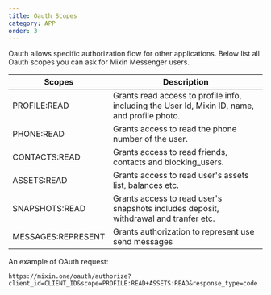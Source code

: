 ```yaml
---
title: Oauth Scopes
category: APP
order: 3
---
```


Oauth allows specific authorization flow for other applications. Below list all Oauth scopes you can ask for Mixin Messenger users.

| Scopes | Description |
| --- | --- |
| PROFILE:READ | Grants read access to profile info, including the User Id, Mixin ID, name, and profile photo. |
| PHONE:READ | Grants access to read the phone number of the user. |
| CONTACTS:READ | Grants access to read friends, contacts and blocking_users. |
| ASSETS:READ | Grants access to read user's assets list, balances etc. |
| SNAPSHOTS:READ | Grants access to read user's snapshots includes deposit, withdrawal and tranfer etc. |
| MESSAGES:REPRESENT | Grants authorization to represent use send messages |

An example of OAuth request:

```
https://mixin.one/oauth/authorize?client_id=CLIENT_ID&scope=PROFILE:READ+ASSETS:READ&response_type=code
```
